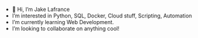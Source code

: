 - 👋 Hi, I’m Jake Lafrance
- I’m interested in Python, SQL, Docker, Cloud stuff, Scripting, Automation
- I’m currently learning Web Development.
- I’m looking to collaborate on anything cool!

<!---
jldroid19/jldroid19 is a ✨ special ✨ repository because its `README.md` (this file) appears on your GitHub profile.
You can click the Preview link to take a look at your changes.
--->
